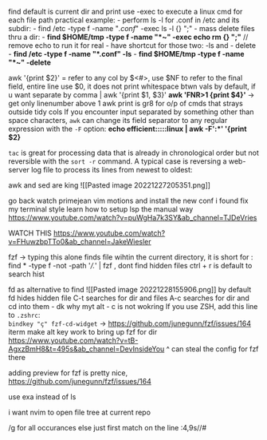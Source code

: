 find default is current dir and print
	use -exec to execute a linux cmd for each file path
practical example: 
	- perform ls -l for .conf in /etc and its subdir:
		- find /etc -type f -name "*.conf*" -exec ls -l {} ";"
	- mass delete files thru a dir:
		- **find $HOME/tmp -type f -name "*~" -exec echo rm {} ";"** // remove echo to run it for real
	- have shortcut for those two: -ls and - delete
		- **find /etc -type f -name "*.conf" -ls**
		- **find $HOME/tmp -type f -name "*~" -delete**

awk '{print $2}' <file> = refer to any col by $<#>, use $NF to refer to the final field, entire line use $0, it does not print whitespace btwn vals by default, if u want separate by comma
	| awk '{print $1, $3}'
**awk 'FNR>1 {print $4}'** -> get only linenumber above 1
awk print is gr8 for o/p of cmds that strays outside tidy cols
If you encounter input separated by something other than space characters, `awk` can change its field separator to any regular expression with the `-F` option:
**echo efficient:::::linux | awk -F':*' '{print $2}**

`tac` is great for processing data that is already in chronological order but not reversible with the `sort -r` command. A typical case is reversing a web-server log file to process its lines from newest to oldest:

awk and sed are king
![[Pasted image 20221227205351.png]]

go back watch primejean vim motions and install the new conf i found
fix my terminal style
learn how to setup lsp the manual way
https://www.youtube.com/watch?v=puWgHa7k3SY&ab_channel=TJDeVries

WATCH THIS https://www.youtube.com/watch?v=FHuwzbpTTo0&ab_channel=JakeWiesler

fzf -> typing this alone finds file wihtin the current directory, it is short for :
	find * -type f -not -path '*/\.*' | fzf , dont find hidden files
	ctrl + r is default to search hist

fd as alternative to find
![[Pasted image 20221228155906.png]]
by default fd hides hidden file
C-t searches for dir and files
A-c searches for dir and cd into them - dk why myt alt - c is not wokring
	If you use ZSH, add this line to `.zshrc`:  
	`bindkey "ç" fzf-cd-widget`
		-> https://github.com/junegunn/fzf/issues/164 iterm make alt key work to bring up fzf for dir
https://www.youtube.com/watch?v=tB-AgxzBmH8&t=495s&ab_channel=DevInsideYou
^ can steal the config for fzf there

adding preview for fzf is pretty nice, 
https://github.com/junegunn/fzf/issues/164

use exa instead of ls

i want nvim to open file tree at current repo

/g for all occurances else just first match on the line
:4,9s/<regex>/#